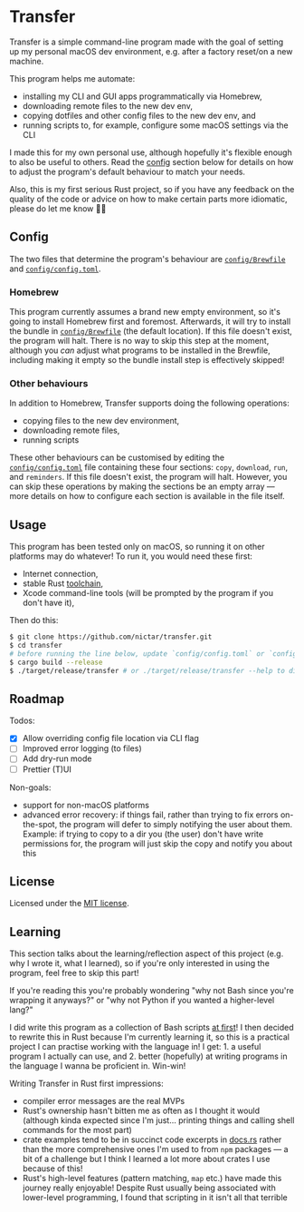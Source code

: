 # Transfer

Transfer is a simple command-line program made with the goal of setting up my personal macOS dev environment, e.g. after a factory reset/on a new machine.

This program helps me automate:

- installing my CLI and GUI apps programmatically via Homebrew,
- downloading remote files to the new dev env,
- copying dotfiles and other config files to the new dev env, and
- running scripts to, for example, configure some macOS settings via the CLI

I made this for my own personal use, although hopefully it's flexible enough to also be useful to others. Read the [config](#config) section below for details on how to adjust the program's default behaviour to match your needs.

Also, this is my first serious Rust project, so if you have any feedback on the quality of the code or advice on how to make certain parts more idiomatic, please do let me know 🥲🙏

## Config

The two files that determine the program's behaviour are [`config/Brewfile`](config/Brewfile) and [`config/config.toml`](config/config.toml).

### Homebrew

This program currently assumes a brand new empty environment, so it's going to install Homebrew first and foremost. Afterwards, it will try to install the bundle in [`config/Brewfile`](config/Brewfile) (the default location). If this file doesn't exist, the program will halt. There is no way to skip this step at the moment, although you _can_ adjust what programs to be installed in the Brewfile, including making it empty so the bundle install step is effectively skipped!

### Other behaviours

In addition to Homebrew, Transfer supports doing the following operations:

- copying files to the new dev environment,
- downloading remote files,
- running scripts

These other behaviours can be customised by editing the [`config/config.toml`](config/config.toml) file containing these four sections: `copy`, `download`, `run`, and `reminders`. If this file doesn't exist, the program will halt. However, you can skip these operations by making the sections be an empty array — more details on how to configure each section is available in the file itself.

## Usage

This program has been tested only on macOS, so running it on other platforms may do whatever! To run it, you would need these first:

- Internet connection,
- stable Rust [toolchain](https://rustup.rs),
- Xcode command-line tools (will be prompted by the program if you don't have it),

Then do this:

```sh
$ git clone https://github.com/nictar/transfer.git
$ cd transfer
# before running the line below, update `config/config.toml` or `config/Brewfile` to adjust program behaviour according to your needs
$ cargo build --release
$ ./target/release/transfer # or ./target/release/transfer --help to display the help message
```

## Roadmap

Todos:

- [x] Allow overriding config file location via CLI flag
- [ ] Improved error logging (to files)
- [ ] Add dry-run mode
- [ ] Prettier (T)UI

Non-goals:

- support for non-macOS platforms
- advanced error recovery: if things fail, rather than trying to fix errors on-the-spot, the program will defer to simply notifying the user about them. Example: if trying to copy to a dir you (the user) don't have write permissions for, the program will just skip the copy and notify you about this

## License

Licensed under the [MIT license](license).

## Learning

This section talks about the learning/reflection aspect of this project (e.g. why I wrote it, what I learned), so if you're only interested in using the program, feel free to skip this part!

If you're reading this you're probably wondering "why not Bash since you're wrapping it anyways?" or "why not Python if you wanted a higher-level lang?"

I did write this program as a collection of Bash scripts [at first](https://github.com/nictar/transfer/tree/deprecated/wake)! I then decided to rewrite this in Rust because I'm currently learning it, so this is a practical project I can practise working with the language in! I get: 1. a useful program I actually can use, and 2. better (hopefully) at writing programs in the language I wanna be proficient in. Win-win!

Writing Transfer in Rust first impressions:

- compiler error messages are the real MVPs
- Rust's ownership hasn't bitten me as often as I thought it would (although kinda expected since I'm just... printing things and calling shell commands for the most part)
- crate examples tend to be in succinct code excerpts in [docs.rs](https://docs.rs) rather than the more comprehensive ones I'm used to from `npm` packages — a bit of a challenge but I think I learned a lot more about crates I use because of this!
- Rust's high-level features (pattern matching, `map` etc.) have made this journey really enjoyable! Despite Rust usually being associated with lower-level programming, I found that scripting in it isn't all that terrible
